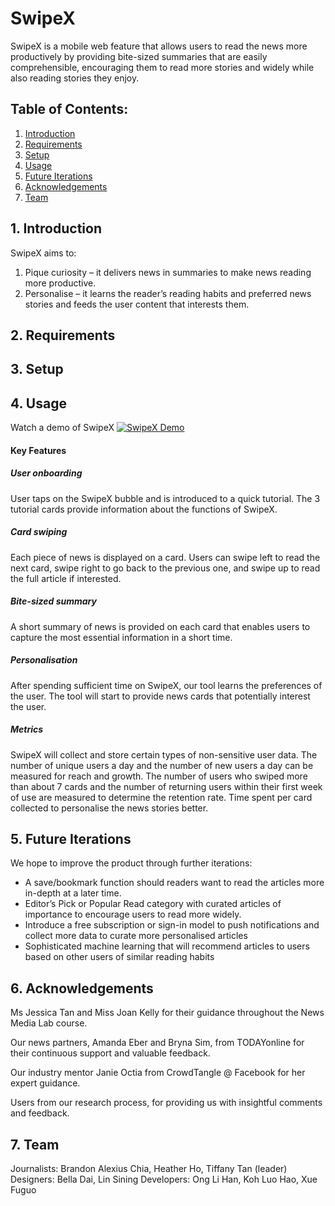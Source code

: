 # SwipeX

SwipeX is a mobile web feature that allows users to read the news more productively by providing bite-sized summaries that are easily comprehensible, encouraging them to read more stories and widely while also reading stories they enjoy.

## Table of Contents:
1. [Introduction](https://github.com/lihaan/Swipex#1-introduction)
2. [Requirements](https://github.com/lihaan/Swipex#2-requirements)
3. [Setup](https://github.com/lihaan/Swipex#3-setup)
4. [Usage](https://github.com/lihaan/Swipex#4-usage)
5. [Future Iterations](https://github.com/lihaan/Swipex#5-future-iterations)
6. [Acknowledgements](https://github.com/lihaan/Swipex#6-acknowledgements)
7. [Team](https://github.com/lihaan/Swipex#7-team)


## 1. Introduction
SwipeX aims to: 
1. Pique curiosity – it delivers news in summaries to make news reading more productive. 
2. Personalise – it learns the reader’s reading habits and preferred news stories and feeds the user content that interests them.


## 2. Requirements


## 3. Setup


## 4. Usage
Watch a demo of SwipeX
[![SwipeX Demo](https://img.youtube.com/vi/C1pb9VR46q0/0.jpg)](https://youtu.be/C1pb9VR46q0 "SwipeX Demo")

#### Key Features
##### User onboarding
User taps on the SwipeX bubble and is introduced to a quick tutorial. The 3 tutorial cards provide information about the functions of SwipeX.
##### Card swiping
Each piece of news is displayed on a card. Users can swipe left to read the next card, swipe right to go back to the previous one, and swipe up to read the full article if interested.
##### Bite-sized summary
A short summary of news is provided on each card that enables users to capture the most essential information in a short time.
##### Personalisation
After spending sufficient time on SwipeX, our tool learns the preferences of the user. The tool will start to provide news cards that potentially interest the user. 
##### Metrics
SwipeX will collect and store certain types of non-sensitive user data. The number of unique users a day and the number of new users a day can be measured for reach and growth. The number of users who swiped more than about 7 cards and the number of returning users within their first week of use are measured to determine the retention rate. Time spent per card collected to personalise the news stories better.

## 5. Future Iterations
We hope to improve the product through further iterations:
+ A save/bookmark function should readers want to read the articles more in-depth at a later time. 
+ Editor’s Pick or Popular Read category with curated articles of importance to encourage users to read more widely. 
+ Introduce a free subscription or sign-in model to push notifications and collect more data to curate more personalised articles 
+ Sophisticated machine learning that will recommend articles to users based on other users of similar reading habits



## 6. Acknowledgements
Ms Jessica Tan and Miss Joan Kelly for their guidance throughout the News Media Lab course.

Our news partners, Amanda Eber and Bryna Sim, from TODAYonline for their continuous support and valuable feedback.

Our industry mentor Janie Octia from CrowdTangle @ Facebook for her expert guidance.

Users from our research process, for providing us with insightful comments and feedback.

## 7. Team
Journalists: Brandon Alexius Chia, Heather Ho, Tiffany Tan (leader)
Designers: Bella Dai, Lin Sining
Developers: Ong Li Han, Koh Luo Hao, Xue Fuguo
